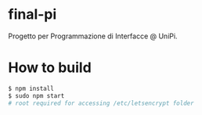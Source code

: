 # final-pi
Progetto per Programmazione di Interfacce @ UniPi.

# How to build
```bash
$ npm install
$ sudo npm start
# root required for accessing /etc/letsencrypt folder
```
